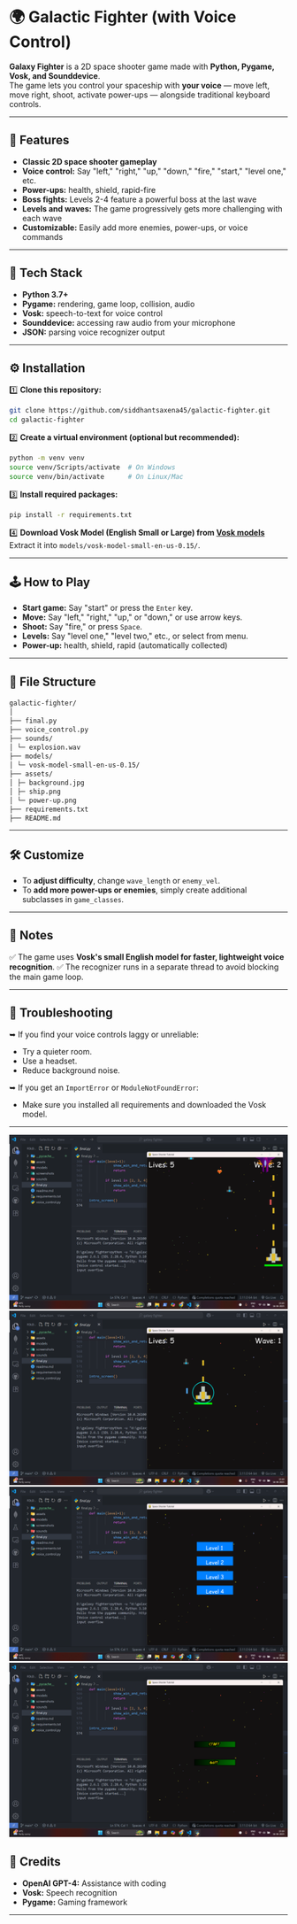 

# 🌍 Galactic Fighter (with Voice Control)

**Galaxy Fighter** is a 2D space shooter game made with **Python, Pygame, Vosk, and Sounddevice**.  
The game lets you control your spaceship with **your voice** — move left, move right, shoot, activate power-ups — alongside traditional keyboard controls.

---

## 🚀 Features

- **Classic 2D space shooter gameplay**
- **Voice control:** Say "left," "right," "up," "down," "fire," "start," "level one," etc.
- **Power-ups:** health, shield, rapid-fire
- **Boss fights:** Levels 2-4 feature a powerful boss at the last wave
- **Levels and waves:** The game progressively gets more challenging with each wave
- **Customizable:** Easily add more enemies, power-ups, or voice commands

---

## 🔹 Tech Stack

- **Python 3.7+**
- **Pygame:** rendering, game loop, collision, audio
- **Vosk:** speech-to-text for voice control
- **Sounddevice:** accessing raw audio from your microphone
- **JSON:** parsing voice recognizer output

---

## ⚙ Installation

1️⃣ **Clone this repository:**

```bash
git clone https://github.com/siddhantsaxena45/galactic-fighter.git
cd galactic-fighter
````

2️⃣ **Create a virtual environment (optional but recommended):**

```bash
python -m venv venv
source venv/Scripts/activate  # On Windows
source venv/bin/activate      # On Linux/Mac
```

3️⃣ **Install required packages:**

```bash
pip install -r requirements.txt
```

4️⃣ **Download Vosk Model (English Small or Large) from [Vosk models](https://alphacephei.com/vosk/models)**
Extract it into `models/vosk-model-small-en-us-0.15/`.

---

## 🕹 How to Play

* **Start game:** Say "start" or press the `Enter` key.
* **Move:** Say "left," "right," "up," or "down," or use arrow keys.
* **Shoot:** Say "fire," or press `Space`.
* **Levels:** Say "level one," "level two," etc., or select from menu.
* **Power-up:** health, shield, rapid (automatically collected)

---

## 📝 File Structure

```
galactic-fighter/
│
├── final.py
├── voice_control.py
├── sounds/
│ └─ explosion.wav
├── models/
│ └─ vosk-model-small-en-us-0.15/
├── assets/
│ ├─ background.jpg
│ ├─ ship.png
│ └─ power-up.png
├── requirements.txt
├── README.md
```

---

## 🛠 Customize

* To **adjust difficulty**, change `wave_length` or `enemy_vel`.
* To **add more power-ups or enemies**, simply create additional subclasses in `game_classes`.

---

## 🔹 Notes

✅ The game uses **Vosk's small English model for faster, lightweight voice recognition**.
✅ The recognizer runs in a separate thread to avoid blocking the main game loop.

---

## 🐛 Troubleshooting

➥ If you find your voice controls laggy or unreliable:

* Try a quieter room.
* Use a headset.
* Reduce background noise.

➥ If you get an `ImportError` or `ModuleNotFoundError`:

* Make sure you installed all requirements and downloaded the Vosk model.

---
![Screenshot 1](screenshots/s%20(1).png)
![Screenshot 2](screenshots/s%20(2).png)
![Screenshot 3](screenshots/s%20(3).png)
![Screenshot 4](screenshots/s%20(4).png)
## 🙏 Credits

* **OpenAI GPT-4:** Assistance with coding
* **Vosk:** Speech recognition
* **Pygame:** Gaming framework

---

